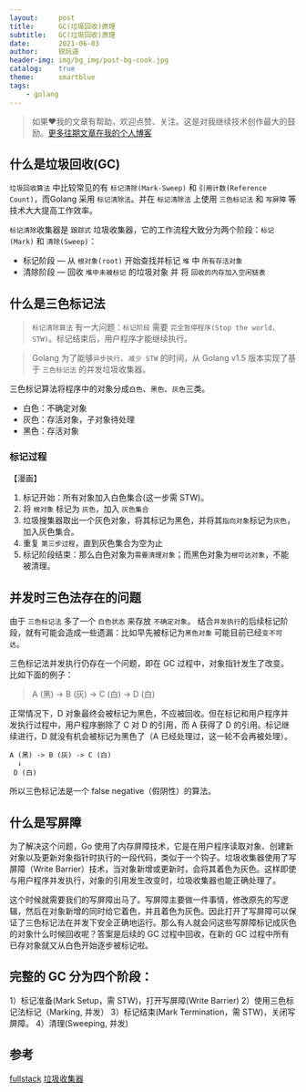 ```yaml
---
layout:     post
title:      GC(垃圾回收)原理
subtitle:   GC(垃圾回收)原理
date:       2021-06-03
author:     锐玩道
header-img: img/bg_img/post-bg-cook.jpg
catalog:    true
theme:      smartblue
tags:
    - golang
---
```


> 如果❤️我的文章有帮助，欢迎点赞、关注。这是对我继续技术创作最大的鼓励。[更多往期文章在我的个人博客](https://coderdao.github.io/)


## 什么是垃圾回收(GC)
`垃圾回收算法` 中比较常见的有 `标记清除(Mark-Sweep)` 和 `引用计数(Reference Count)`，而Golang 采用 `标记清除法`。并在 `标记清除法` 上使用 `三色标记法` 和 `写屏障` 等技术大大提高工作效率。

`标记清除`收集器是 `跟踪式` 垃圾收集器，它的工作流程大致分为两个阶段：`标记(Mark)` 和 `清除(Sweep)`：

- 标记阶段 — 从 `根对象(root)` 开始查找并标记 `堆` 中 `所有存活对象`
- 清除阶段 — 回收 `堆中未被标记` 的垃圾对象 并 将 `回收的内存加入空闲链表`

## 什么是三色标记法
> `标记清除算法` 有一大问题：`标记阶段` 需要 `完全暂停程序(Stop the world，STW)`。标记结束后，用户程序才能继续执行。

> Golang 为了能够`异步执行`、`减少 STW` 的时间，从 Golang v1.5 版本实现了基于 `三色标记法` 的并发垃圾收集器。

三色标记算法将程序中的对象分成`白色`、`黑色`、`灰色`三类。
- 白色：不确定对象
- 灰色：存活对象，子对象待处理
- 黑色：存活对象

### 标记过程
【漫画】

1. 标记开始：所有对象加入白色集合(这一步需 STW)。
2. 将 `根对象` 标记为 `灰色`，加入 `灰色集合`
3. 垃圾搜集器取出一个灰色对象，将其标记为黑色，并将其`指向对象`标记为`灰色`，加入灰色集合。
4. 重复 `第三步过程`，直到灰色集合为空为止
5. 标记阶段结束：那么白色对象为`需要清理对象`；而黑色对象为`根可达对象`，不能被清理。


## 并发时三色法存在的问题
由于 `三色标记法` 多了一个 `白色状态` 来存放 `不确定对象`。
结合`并发执行`的后续标记阶段，就有可能会造成一些遗漏：比如早先被标记为`黑色对象` 可能目前已经`变不可达`。

三色标记法并发执行仍存在一个问题，即在 GC 过程中，对象指针发生了改变。比如下面的例子：
> A (黑) -> B (灰) -> C (白) -> D (白)

正常情况下，D 对象最终会被标记为黑色，不应被回收。但在标记和用户程序并发执行过程中，用户程序删除了 C 对 D 的引用，而 A 获得了 D 的引用。标记继续进行，D 就没有机会被标记为黑色了（A 已经处理过，这一轮不会再被处理）。
```text
A (黑) -> B (灰) -> C (白) 
  ↓
 D (白)
```

所以三色标记法是一个 false negative（假阴性）的算法。

## 什么是写屏障
为了解决这个问题，Go 使用了内存屏障技术，它是在用户程序读取对象、创建新对象以及更新对象指针时执行的一段代码，类似于一个钩子。垃圾收集器使用了写屏障（Write Barrier）技术，当对象新增或更新时，会将其着色为灰色。这样即使与用户程序并发执行，对象的引用发生改变时，垃圾收集器也能正确处理了。

这个时候就需要我们的写屏障出马了。写屏障主要做一件事情，修改原先的写逻辑，然后在对象新增的同时给它着色，并且着色为灰色。因此打开了写屏障可以保证了三色标记法在并发下安全正确地运行。那么有人就会问这些写屏障标记成灰色的对象什么时候回收呢？答案是后续的 GC 过程中回收，在新的 GC 过程中所有已存对象就又从白色开始逐步被标记啦。


## 完整的 GC 分为四个阶段：

1）标记准备(Mark Setup，需 STW)，打开写屏障(Write Barrier)
2）使用三色标记法标记（Marking, 并发）
3）标记结束(Mark Termination，需 STW)，关闭写屏障。
4）清理(Sweeping, 并发)


## 参考
[fullstack](https://www.fullstack.cafe/golang)
[垃圾收集器](https://draveness.me/golang/docs/part3-runtime/ch07-memory/golang-garbage-collector/)